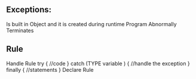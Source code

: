 Exceptions:
-
Is built in Object and it is created during runtime
Program Abnormally Terminates

Rule
-
Handle Rule
	try {
		//code
	}
	catch (TYPE variable ) {
		//handle the exception
	}
	finally {
		//statements
	}
Declare Rule
		
		